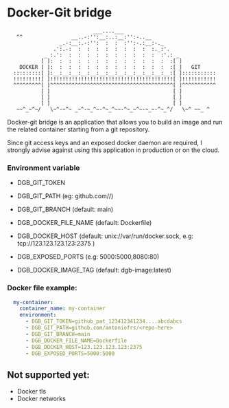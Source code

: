 # Docker-Git bridge

```
                            ___....___
   ^^                __..-:'':__:..:__:'':-..__
                 _.-:__:.-:'':  :  :  :'':-.:__:-._
               .':.-:  :  :  :  :  :  :  :  :  :._:'.
            _ :.':  :  :  :  :  :  :  :  :  :  :  :'.: _
           [ ]:  :  :  :  :  :  :  :  :  :  :  :  :  :[ ]
    DOCKER [ ]:  :  :  :  :  :  :  :  :  :  :  :  :  :[ ]   GIT
  :::::::::[ ]:__:__:__:__:__:__:__:__:__:__:__:__:__:[ ]:::::::::::
  !!!!!!!!![ ]!!!!!!!!!!!!!!!!!!!!!!!!!!!!!!!!!!!!!!!![ ]!!!!!!!!!!!
  ^^^^^^^^^[ ]^^^^^^^^^^^^^^^^^^^^^^^^^^^^^^^^^^^^^^^^[ ]^^^^^^^^^^^
           [ ]                                        [ ]
           [ ]                                        [ ]
           [ ]                                        [ ]
   ~~^_~^~/   \~^-~^~ _~^-~_^~-^~_^~~-^~_~^~-~_~-^~_^/   \~^ ~~_ ^
```
Docker-git bridge is an application that allows you to build an image and run
the related container starting from a git repository.

Since git access keys and an exposed docker daemon are required,
I strongly advise against using this application in production or on the cloud.


### Environment variable

- DGB_GIT_TOKEN
- DGB_GIT_PATH  (eg: github.com/<username>/<repo>)
- DGB_GIT_BRANCH (default: main)

- DGB_DOCKER_FILE_NAME (default: Dockerfile)
- DGB_DOCKER_HOST (default: unix://var/run/docker.sock, e.g: tcp://123.123.123.123:2375 )
- DGB_EXPOSED_PORTS (e.g: 5000:5000,8080:80)
- DGB_DOCKER_IMAGE_TAG (default: dgb-image:latest)

### Docker file example:

```yml
  my-container:
    container_name: my-container
    environment:
      - DGB_GIT_TOKEN=github_pat_123412341234....abcdabcs
      - DGB_GIT_PATH=github.com/antoniofrs/<repo-here>
      - DGB_GIT_BRANCH=main
      - DGB_DOCKER_FILE_NAME=Dockerfile
      - DGB_DOCKER_HOST=123.123.123.123:2375
      - DGB_EXPOSED_PORTS=5000:5000
```

## Not supported yet:
- Docker tls
- Docker networks
